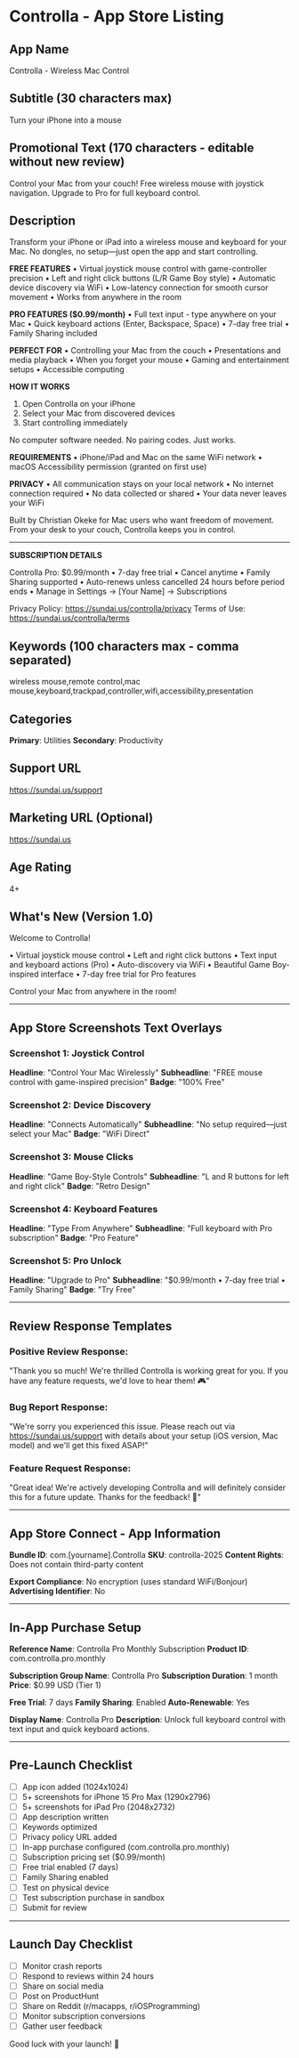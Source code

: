 # Controlla - App Store Listing

## App Name
Controlla - Wireless Mac Control

## Subtitle (30 characters max)
Turn your iPhone into a mouse

## Promotional Text (170 characters - editable without new review)
Control your Mac from your couch! Free wireless mouse with joystick navigation. Upgrade to Pro for full keyboard control.

## Description

Transform your iPhone or iPad into a wireless mouse and keyboard for your Mac. No dongles, no setup—just open the app and start controlling.

**FREE FEATURES**
• Virtual joystick mouse control with game-controller precision
• Left and right click buttons (L/R Game Boy style)
• Automatic device discovery via WiFi
• Low-latency connection for smooth cursor movement
• Works from anywhere in the room

**PRO FEATURES ($0.99/month)**
• Full text input - type anywhere on your Mac
• Quick keyboard actions (Enter, Backspace, Space)
• 7-day free trial
• Family Sharing included

**PERFECT FOR**
• Controlling your Mac from the couch
• Presentations and media playback
• When you forget your mouse
• Gaming and entertainment setups
• Accessible computing

**HOW IT WORKS**
1. Open Controlla on your iPhone
2. Select your Mac from discovered devices
3. Start controlling immediately

No computer software needed. No pairing codes. Just works.

**REQUIREMENTS**
• iPhone/iPad and Mac on the same WiFi network
• macOS Accessibility permission (granted on first use)

**PRIVACY**
• All communication stays on your local network
• No internet connection required
• No data collected or shared
• Your data never leaves your WiFi

Built by Christian Okeke for Mac users who want freedom of movement. From your desk to your couch, Controlla keeps you in control.

---

**SUBSCRIPTION DETAILS**

Controlla Pro: $0.99/month
• 7-day free trial
• Cancel anytime
• Family Sharing supported
• Auto-renews unless cancelled 24 hours before period ends
• Manage in Settings → [Your Name] → Subscriptions

Privacy Policy: https://sundai.us/controlla/privacy
Terms of Use: https://sundai.us/controlla/terms

## Keywords (100 characters max - comma separated)
wireless mouse,remote control,mac mouse,keyboard,trackpad,controller,wifi,accessibility,presentation

## Categories
**Primary**: Utilities
**Secondary**: Productivity

## Support URL
https://sundai.us/support

## Marketing URL (Optional)
https://sundai.us

## Age Rating
4+

## What's New (Version 1.0)
Welcome to Controlla!

• Virtual joystick mouse control
• Left and right click buttons
• Text input and keyboard actions (Pro)
• Auto-discovery via WiFi
• Beautiful Game Boy-inspired interface
• 7-day free trial for Pro features

Control your Mac from anywhere in the room!

---

## App Store Screenshots Text Overlays

### Screenshot 1: Joystick Control
**Headline**: "Control Your Mac Wirelessly"
**Subheadline**: "FREE mouse control with game-inspired precision"
**Badge**: "100% Free"

### Screenshot 2: Device Discovery
**Headline**: "Connects Automatically"
**Subheadline**: "No setup required—just select your Mac"
**Badge**: "WiFi Direct"

### Screenshot 3: Mouse Clicks
**Headline**: "Game Boy-Style Controls"
**Subheadline**: "L and R buttons for left and right click"
**Badge**: "Retro Design"

### Screenshot 4: Keyboard Features
**Headline**: "Type From Anywhere"
**Subheadline**: "Full keyboard with Pro subscription"
**Badge**: "Pro Feature"

### Screenshot 5: Pro Unlock
**Headline**: "Upgrade to Pro"
**Subheadline**: "$0.99/month • 7-day free trial • Family Sharing"
**Badge**: "Try Free"

---

## Review Response Templates

### Positive Review Response:
"Thank you so much! We're thrilled Controlla is working great for you. If you have any feature requests, we'd love to hear them! 🎮"

### Bug Report Response:
"We're sorry you experienced this issue. Please reach out via https://sundai.us/support with details about your setup (iOS version, Mac model) and we'll get this fixed ASAP!"

### Feature Request Response:
"Great idea! We're actively developing Controlla and will definitely consider this for a future update. Thanks for the feedback! 🚀"

---

## App Store Connect - App Information

**Bundle ID**: com.[yourname].Controlla
**SKU**: controlla-2025
**Content Rights**: Does not contain third-party content

**Export Compliance**: No encryption (uses standard WiFi/Bonjour)
**Advertising Identifier**: No

---

## In-App Purchase Setup

**Reference Name**: Controlla Pro Monthly Subscription
**Product ID**: com.controlla.pro.monthly

**Subscription Group Name**: Controlla Pro
**Subscription Duration**: 1 month
**Price**: $0.99 USD (Tier 1)

**Free Trial**: 7 days
**Family Sharing**: Enabled
**Auto-Renewable**: Yes

**Display Name**: Controlla Pro
**Description**: Unlock full keyboard control with text input and quick keyboard actions.

---

## Pre-Launch Checklist

- [ ] App icon added (1024x1024)
- [ ] 5+ screenshots for iPhone 15 Pro Max (1290x2796)
- [ ] 5+ screenshots for iPad Pro (2048x2732)
- [ ] App description written
- [ ] Keywords optimized
- [ ] Privacy policy URL added
- [ ] In-app purchase configured (com.controlla.pro.monthly)
- [ ] Subscription pricing set ($0.99/month)
- [ ] Free trial enabled (7 days)
- [ ] Family Sharing enabled
- [ ] Test on physical device
- [ ] Test subscription purchase in sandbox
- [ ] Submit for review

---

## Launch Day Checklist

- [ ] Monitor crash reports
- [ ] Respond to reviews within 24 hours
- [ ] Share on social media
- [ ] Post on ProductHunt
- [ ] Share on Reddit (r/macapps, r/iOSProgramming)
- [ ] Monitor subscription conversions
- [ ] Gather user feedback

Good luck with your launch! 🚀
